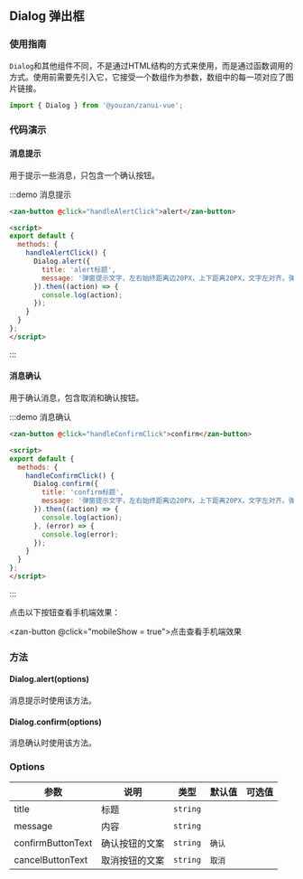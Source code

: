 <style>
@component-namespace demo {
  @b dialog {
    .zan-button {
      margin: 15px;
    }
  }
}
</style>

<script>
import { Dialog } from 'src/index';
import MobileComputed from 'components/mobile-computed';

export default {
  mixins: [MobileComputed],

  methods: {
    handleAlertClick() {
      Dialog.alert({
        title: 'alert标题',
        message: '弹窗提示文字，左右始终距离边20PX，上下距离20PX，文字左对齐。弹窗提示文字，左右始终距离边20PX，上下距离20PX，文字左对齐。'
      }).then((action) => {
        console.log(action);
      });
    },

    handleConfirmClick() {
      Dialog.confirm({
        title: 'confirm标题',
        message: '弹窗提示文字，左右始终距离边20PX，上下距离20PX，文字左对齐。弹窗提示文字，左右始终距离边20PX，上下距离20PX，文字左对齐。'
      }).then((action) => {
        console.log(action);
      }, (error) => {
        console.log(error);
      });
    }
  }
};
</script>

## Dialog 弹出框

### 使用指南

`Dialog`和其他组件不同，不是通过HTML结构的方式来使用，而是通过函数调用的方式。使用前需要先引入它，它接受一个数组作为参数，数组中的每一项对应了图片链接。

```js
import { Dialog } from '@youzan/zanui-vue';
```

### 代码演示

#### 消息提示

用于提示一些消息，只包含一个确认按钮。

:::demo 消息提示
```html
<zan-button @click="handleAlertClick">alert</zan-button>

<script>
export default {
  methods: {
    handleAlertClick() {
      Dialog.alert({
        title: 'alert标题',
        message: '弹窗提示文字，左右始终距离边20PX，上下距离20PX，文字左对齐。弹窗提示文字，左右始终距离边20PX，上下距离20PX，文字左对齐。'
      }).then((action) => {
        console.log(action);
      });
    }
  }
};
</script>
```
:::

#### 消息确认

用于确认消息，包含取消和确认按钮。

:::demo 消息确认
```html
<zan-button @click="handleConfirmClick">confirm</zan-button>

<script>
export default {
  methods: {
    handleConfirmClick() {
      Dialog.confirm({
        title: 'confirm标题',
        message: '弹窗提示文字，左右始终距离边20PX，上下距离20PX，文字左对齐。弹窗提示文字，左右始终距离边20PX，上下距离20PX，文字左对齐。'
      }).then((action) => {
        console.log(action);
      }, (error) => {
        console.log(error);
      });
    }
  }
};
</script>
```
:::

点击以下按钮查看手机端效果：

<zan-button @click="mobileShow = true">点击查看手机端效果</zan-button>
<mobile-popup v-model="mobileShow" :url="mobileUrl"></mobile-popup>

### 方法

#### Dialog.alert(options)

消息提示时使用该方法。

#### Dialog.confirm(options)

消息确认时使用该方法。

### Options

| 参数       | 说明      | 类型       | 默认值       | 可选值       |
|-----------|-----------|-----------|-------------|-------------|
| title | 标题 | `string`  |  |   |
| message | 内容 | `string`  |  |   |
| confirmButtonText | 确认按钮的文案 | `string`  |  `确认` |   |
| cancelButtonText | 取消按钮的文案 | `string`  | `取消` |   |
